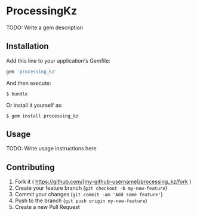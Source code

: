 # ProcessingKz

TODO: Write a gem description

## Installation

Add this line to your application's Gemfile:

```ruby
gem 'processing_kz'
```

And then execute:

    $ bundle

Or install it yourself as:

    $ gem install processing_kz

## Usage

TODO: Write usage instructions here

## Contributing

1. Fork it ( https://github.com/[my-github-username]/processing_kz/fork )
2. Create your feature branch (`git checkout -b my-new-feature`)
3. Commit your changes (`git commit -am 'Add some feature'`)
4. Push to the branch (`git push origin my-new-feature`)
5. Create a new Pull Request
